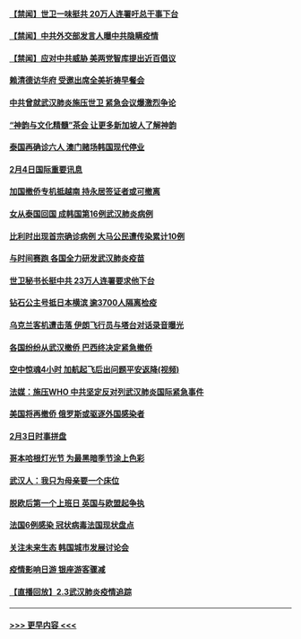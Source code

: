 #### [【禁闻】世卫一味挺共 20万人连署吁总干事下台](../pages/prog202/a102769445.md?t=02050955) 
#### [【禁闻】中共外交部发言人曝中共隐瞒疫情](../pages/prog202/a102769400.md?t=02050955) 
#### [【禁闻】应对中共威胁 美两党智库提出近百倡议](../pages/prog202/a102769357.md?t=02050955) 
#### [赖清德访华府  受邀出席全美祈祷早餐会](../pages/prog202/a102769350.md?t=02050955) 
#### [中共曾就武汉肺炎施压世卫 紧急会议爆激烈争论](../pages/prog202/a102769312.md?t=02050955) 
#### [“神韵与文化精髓”茶会 让更多新加坡人了解神韵](../pages/prog202/a102769286.md?t=02050955) 
#### [泰国再确诊六人 澳门赌场韩国现代停业](../pages/prog202/a102769239.md?t=02050955) 
#### [2月4日国际重要讯息](../pages/prog202/a102768884.md?t=02050955) 
#### [加国撤侨专机抵越南 持永居签证者或可撤离](../pages/prog202/a102768877.md?t=02050955) 
#### [女从泰国回国 成韩国第16例武汉肺炎病例](../pages/prog202/a102768669.md?t=02050955) 
#### [比利时出现首宗确诊病例 大马公民遭传染累计10例](../pages/prog202/a102768824.md?t=02050955) 
#### [与时间赛跑 各国全力研发武汉肺炎疫苗](../pages/prog202/a102768738.md?t=02050955) 
#### [世卫秘书长挺中共 23万人连署要求他下台](../pages/prog202/a102768717.md?t=02050955) 
#### [钻石公主号抵日本横滨 逾3700人隔离检疫](../pages/prog202/a102768714.md?t=02050955) 
#### [乌克兰客机遭击落 伊朗飞行员与塔台对话录音曝光](../pages/prog202/a102768645.md?t=02050955) 
#### [各国纷纷从武汉撤侨 巴西终决定紧急撤侨](../pages/prog202/a102768630.md?t=02050955) 
#### [空中惊魂4小时 加航起飞后出问题平安返降(视频)](../pages/prog202/a102768601.md?t=02050955) 
#### [法媒：施压WHO 中共坚定反对列武汉肺炎国际紧急事件](../pages/prog202/a102768584.md?t=02050955) 
#### [美国将再撤侨 俄罗斯或驱逐外国感染者](../pages/prog202/a102768247.md?t=02050955) 
#### [2月3日时事拼盘](../pages/prog202/a102768402.md?t=02050955) 
#### [哥本哈根灯光节 为最黑暗季节涂上色彩](../pages/prog202/a102768369.md?t=02050955) 
#### [武汉人：我只为母亲要一个床位](../pages/prog202/a102768250.md?t=02050955) 
#### [脱欧后第一个上班日 英国与欧盟起争执](../pages/prog202/a102768252.md?t=02050955) 
#### [法国6例感染 冠状病毒法国现状盘点](../pages/prog202/a102768157.md?t=02050955) 
#### [关注未来生态 韩国城市发展讨论会](../pages/prog202/a102768153.md?t=02050955) 
#### [疫情影响日游 银座游客骤减](../pages/prog202/a102768160.md?t=02050955) 
#### [【直播回放】2.3武汉肺炎疫情追踪](../pages/prog202/a102768128.md?t=02050955) 

----
#### [ >>> 更早内容 <<< ](../indexes/prog202-earlier.md)
